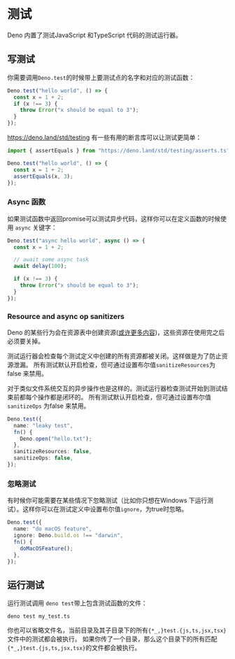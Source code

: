 # 测试

Deno 内置了测试JavaScript 和TypeScript 代码的测试运行器。

## 写测试

你需要调用`Deno.test`的时候带上要测试点的名字和对应的测试函数：

```ts
Deno.test("hello world", () => {
  const x = 1 + 2;
  if (x !== 3) {
    throw Error("x should be equal to 3");
  }
});
```

https://deno.land/std/testing 有一些有用的断言库可以让测试更简单：


```ts
import { assertEquals } from "https://deno.land/std/testing/asserts.ts";

Deno.test("hello world", () => {
  const x = 1 + 2;
  assertEquals(x, 3);
});
```

### Async 函数

如果测试函数中返回promise可以测试异步代码，这样你可以在定义函数的时候使用 `async` 关键字：


```ts
Deno.test("async hello world", async () => {
  const x = 1 + 2;

  // await some async task
  await delay(100);

  if (x !== 3) {
    throw Error("x should be equal to 3");
  }
});
```

### Resource and async op sanitizers


Deno 的某些行为会在资源表中创建资源([或许更多内容](./contributing/architecture.md))，这些资源在使用完之后必须要关掉。

测试运行器会检查每个测试定义中创建的所有资源都被关闭。这样做是为了防止资源泄漏。
所有测试默认开启检查，但可通过设置布尔值`sanitizeResources`为false 来禁用。


对于类似文件系统交互的异步操作也是这样的。测试运行器检查测试开始到测试结束前都每个操作都是闭环的。
所有测试默认开启检查，但可通过设置布尔值`sanitizeOps` 为false 来禁用。


```ts
Deno.test({
  name: "leaky test",
  fn() {
    Deno.open("hello.txt");
  },
  sanitizeResources: false,
  sanitizeOps: false,
});
```

### 忽略测试

有时候你可能需要在某些情况下忽略测试（比如你只想在Windows 下运行测试）。这样你可以在测试定义中设置布尔值`ignore`，为true时忽略。


```ts
Deno.test({
  name: "do macOS feature",
  ignore: Deno.build.os !== "darwin",
  fn() {
    doMacOSFeature();
  },
});
```

## 运行测试

运行测试调用 `deno test`带上包含测试函数的文件：


```shell
deno test my_test.ts
```


你也可以省略文件名，当前目录及其子目录下的所有`{*_,}test.{js,ts,jsx,tsx}`文件中的测试都会被执行。
如果你传了一个目录，那么这个目录下的所有匹配`{*_,}test.{js,ts,jsx,tsx}`的文件都会被执行。

